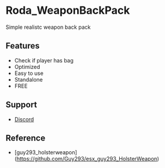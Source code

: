# Roda_WeaponBackPack
 Simple realistc weapon back pack

## Features
- Check if player has bag
- Optimized
- Easy to use
- Standalone
- FREE

## Support

- [Discord](https://discord.gg/veDufrHnAn)

## Reference

- [guy293_holsterweapon] (https://github.com/Guy293/esx_guy293_HolsterWeapon)